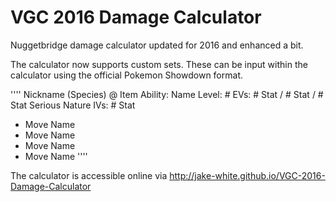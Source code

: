 # VGC 2016 Damage Calculator
Nuggetbridge damage calculator updated for 2016 and enhanced a bit.

The calculator now supports custom sets.  These can be input within the calculator using the official Pokemon Showdown format.

''''
Nickname (Species) @ Item
Ability: Name
Level: #
EVs: # Stat / # Stat / # Stat
Serious Nature
IVs: # Stat
- Move Name
- Move Name
- Move Name
- Move Name
''''

The calculator is accessible online via http://jake-white.github.io/VGC-2016-Damage-Calculator
